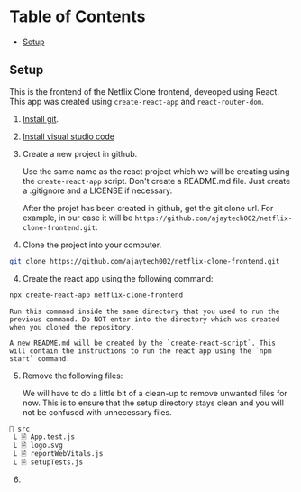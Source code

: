 # Table of Contents

- [Setup](#setup)

## Setup

This is the frontend of the Netflix Clone frontend, deveoped using React. This app was created using `create-react-app` and `react-router-dom`.

1. [Install git](https://git-scm.com/downloads).
2. [Install visual studio code](https://code.visualstudio.com/)
3. Create a new project in github.

   Use the same name as the react project which we will be creating using the `create-react-app` script. Don't create a README.md file. Just create a .gitignore and a LICENSE if necessary.

   After the projet has been created in github, get the git clone url. For example, in our case it will be `https://github.com/ajaytech002/netflix-clone-frontend.git`.

4. Clone the project into your computer.

```bash
git clone https://github.com/ajaytech002/netflix-clone-frontend.git
```

4.  Create the react app using the following command:

```bash
npx create-react-app netflix-clone-frontend
```

    Run this command inside the same directory that you used to run the previous command. Do NOT enter into the directory which was created when you cloned the repository.

    A new README.md will be created by the `create-react-script`. This will contain the instructions to run the react app using the `npm start` command.

5. Remove the following files:

   We will have to do a little bit of a clean-up to remove unwanted files for now. This is to ensure that the setup directory stays clean and you will not be confused with unnecessary files.

```bash
📁 src
 Ⳑ 🗎 App.test.js
 Ⳑ 🗎 logo.svg
 Ⳑ 🗎 reportWebVitals.js
 Ⳑ 🗎 setupTests.js
```

6.
